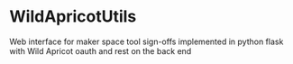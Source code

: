 # WildApricotUtils
Web interface for maker space tool sign-offs implemented in python flask with Wild Apricot oauth and rest on the back end
